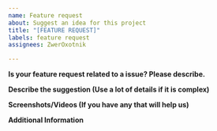 ```yaml
---
name: Feature request
about: Suggest an idea for this project
title: "[FEATURE REQUEST]"
labels: feature request
assignees: ZwerOxotnik

---
```


**Is your feature request related to a issue? Please describe.**


**Describe the suggestion (Use a lot of details if it is complex)**


**Screenshots/Videos (If you have any that will help us)**


**Additional Information**
